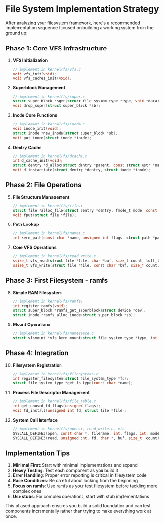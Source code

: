 # File System Implementation Strategy

After analyzing your filesystem framework, here's a recommended implementation sequence focused on building a working system from the ground up:

## Phase 1: Core VFS Infrastructure

1. **VFS Initialization**
   ```c
   // implement in kernel/fs/vfs.c
   void vfs_init(void);
   void vfs_caches_init(void);
   ```

2. **Superblock Management**
   ```c
   // implement in kernel/fs/super.c
   struct super_block *sget(struct file_system_type *type, void *data);
   void drop_super(struct super_block *sb);
   ```

3. **Inode Core Functions**
   ```c
   // implement in kernel/fs/inode.c
   void inode_init(void);
   struct inode *new_inode(struct super_block *sb);
   void put_inode(struct inode *inode);
   ```

4. **Dentry Cache**
   ```c
   // implement in kernel/fs/dcache.c
   int d_cache_init(void);
   struct dentry *d_alloc(struct dentry *parent, const struct qstr *name);
   void d_instantiate(struct dentry *dentry, struct inode *inode);
   ```

## Phase 2: File Operations

5. **File Structure Management**
   ```c
   // implement in kernel/fs/file.c
   struct file *alloc_file(struct dentry *dentry, fmode_t mode, const struct file_operations *fops);
   void fput(struct file *file);
   ```

6. **Path Lookup**
   ```c
   // implement in kernel/fs/namei.c
   int kern_path(const char *name, unsigned int flags, struct path *path);
   ```

7. **Core VFS Operations**
   ```c
   // implement in kernel/fs/read_write.c
   ssize_t vfs_read(struct file *file, char *buf, size_t count, loff_t *pos);
   ssize_t vfs_write(struct file *file, const char *buf, size_t count, loff_t *pos);
   ```

## Phase 3: First Filesystem - ramfs

8. **Simple RAM Filesystem**
   ```c
   // implement in kernel/fs/ramfs/
   int register_ramfs(void);
   struct super_block *ramfs_get_superblock(struct device *dev);
   struct inode *ramfs_alloc_inode(struct super_block *sb);
   ```

9. **Mount Operations**
   ```c
   // implement in kernel/fs/namespace.c
   struct vfsmount *vfs_kern_mount(struct file_system_type *type, int flags, const char *name, void *data);
   ```

## Phase 4: Integration

10. **Filesystem Registration**
    ```c
    // implement in kernel/fs/filesystems.c
    int register_filesystem(struct file_system_type *fs);
    struct file_system_type *get_fs_type(const char *name);
    ```

11. **Process File Descriptor Management**
    ```c
    // implement in kernel/fs/file_table.c
    int get_unused_fd_flags(unsigned flags);
    void fd_install(unsigned int fd, struct file *file);
    ```

12. **System Call Interface**
    ```c
    // implement in kernel/fs/open.c, read_write.c, etc.
    SYSCALL_DEFINE3(open, const char *, filename, int, flags, int, mode)
    SYSCALL_DEFINE3(read, unsigned int, fd, char *, buf, size_t, count)
    ```

## Implementation Tips

1. **Minimal First**: Start with minimal implementations and expand
2. **Heavy Testing**: Test each component as you build it
3. **Error Handling**: Proper error reporting is critical in filesystem code
4. **Race Conditions**: Be careful about locking from the beginning
5. **Focus on ramfs**: Use ramfs as your test filesystem before tackling more complex ones
6. **Use stubs**: For complex operations, start with stub implementations

This phased approach ensures you build a solid foundation and can test components incrementally rather than trying to make everything work at once.